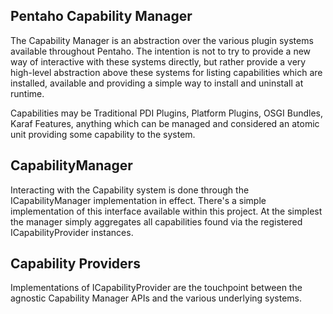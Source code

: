 ## Pentaho Capability Manager
The Capability Manager is an abstraction over the various plugin systems available throughout Pentaho. The intention is not to try to provide a new way of interactive with these systems directly, but rather provide a very 
high-level abstraction above these systems for listing capabilities which are installed, available and providing a simple way to install and uninstall at runtime.

Capabilities may be Traditional PDI Plugins, Platform Plugins, OSGI Bundles, Karaf Features, anything which can be managed and considered an atomic unit providing some capability to the system.
  
## CapabilityManager
Interacting with the Capability system is done through the ICapabilityManager implementation in effect. There's a simple implementation of this interface available within this project. At the 
simplest the manager simply aggregates all capabilities found via the registered ICapabilityProvider instances.
 
## Capability Providers
Implementations of ICapabilityProvider are the touchpoint between the agnostic Capability Manager APIs and the various underlying systems.